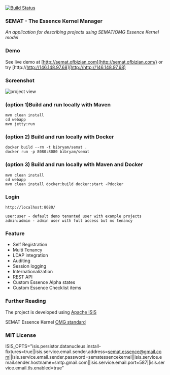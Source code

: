 [![Build Status](https://travis-ci.org/bibryam/semat.svg?branch=master)](https://travis-ci.org/bibryam/semat)
### SEMAT - The Essence Kernel Manager

*An application for describing projects using SEMAT/OMG Essence Kernel model*

### Demo

See live demo at [http://semat.ofbizian.com](http://semat.ofbizian.com/) or try [http://http://146.148.97.68](http://http://146.148.97.68) 

### Screenshot

![project view](https://1.bp.blogspot.com/-t1q9q2xaP6Q/WBmgyZ-7rnI/AAAAAAAAGn8/cKWm8rg-UysGxRQucrxvnnwOmcwxhgO1QCLcB/s1600/Screen%2BShot%2B2016-11-02%2Bat%2B08.05.16%2B1.png)

### (option 1)Build and run locally with Maven
    mvn clean install
    cd webapp
    mvn jetty:run

### (option 2) Build and run locally with Docker
    docker build --rm -t bibryam/semat .
    docker run -p 8080:8080 bibryam/semat

### (option 3) Build and run locally with Maven and Docker
    mvn clean install
    cd webapp
    mvn clean install docker:build docker:start -Pdocker

### Login
    http://localhost:8080/

    user:user - default demo tenanted user with example projects
    admin:admin - admin user with full access but no tenancy

### Feature
 - Self Registration
 - Multi Tenancy
 - LDAP integration
 - Auditing
 - Session logging
 - Internationalization
 - REST API
 - Custom Essence Alpha states
 - Custom Essence Checklist items

### Further Reading
The project is developed using [Apache ISIS](http://isis.apache.org/)

SEMAT Essence Kernel [OMG standard](http://www.omg.org/spec/Essence/1.1/)

### MIT License


ISIS_OPTS="isis.persistor.datanucleus.install-fixtures=true||isis.service.email.sender.address=semat.essence@gmail.com||isis.service.email.sender.password=sematessencekernel||isis.service.email.sender.hostname=smtp.gmail.com||isis.service.email.port=587||isis.service.email.tls.enabled=true"

